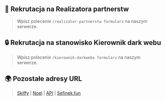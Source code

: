 ## 🤝 Rekrutacja na Realizatora partnerstw
> Wpisz polecenie `/realizator-partnerstw formularz` na naszym serwerze.

## 🔒 Rekrutacja na stanowisko Kierownik dark webu
> Wpisz polecenie `/kierownik-darkweba formularz` na naszym serwerze.

## 🌍 Pozostałe adresy URL
> [Skiffy](https://skiffybot.xyz) | [Noel](https://noel.skiffybot.xyz) | [API](https://api.skiffybot.xyz) | [Sefinek.fun](https://sefinek.fun)